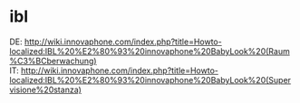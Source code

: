 # ibl
DE: http://wiki.innovaphone.com/index.php?title=Howto-localized:IBL%20%E2%80%93%20innovaphone%20BabyLook%20(Raum%C3%BCberwachung) \
IT: http://wiki.innovaphone.com/index.php?title=Howto-localized:IBL%20%E2%80%93%20innovaphone%20BabyLook%20(Supervisione%20stanza)